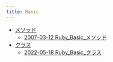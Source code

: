 ```yaml
---
title: Basic
---
```



- [メソッド](./メソッド/index.md)
    - [2007-03-12 Ruby_Basic_メソッド](./../../../../d/2007/03/12/Ruby_Baisc_メソッド.md)
- [クラス](./クラス/index.md)
    - [2022-05-18 Ruby_Basic_クラス](./../../../../d/2022/05/18/Ruby_Basic_クラス.md)




